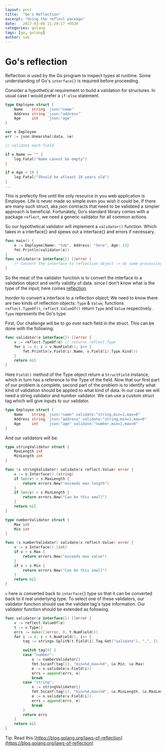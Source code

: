 ```yaml
---
layout: post
title:  "Go's Reflection"
excerpt: "Using the reflect package"
date:   2017-03-08 11:39:17 +0530
categories: golang
tags: [go, golang]
author: sab
---
```


# Go's reflection

Reflection is used by the Go program to inspect types at runtime. Some
understanding of Go's `interface{}` is required before proceeding.

Consider a hypothetical requirement to build a validation for structures. In
usual case I would prefer a `if-else` statement.

```go
type Employee struct {
	Name    string `json:"name"`
	Address string `json:"address"`
	Age     int    `json:"age"`
}

var e Employee
err := json.Unmarshal(data, &e)

// validate each field

if e.Name == "" {
    log.Fatal("Name cannot be empty")
}

if e.Age < 18 {
    log.Fatal("Should be atleast 18 years old")
}
...
```

This is prefectly fine until the only resource in you web application is
Employee. Life is never made so simple even you wish it could be, If there are
many such struct, aka json contracts that need to be validated a simpler
approach is beneficial. Fortunately, Go's standard library comes with a package
`reflect`, we need a generic validator for all common actions.

So our hypothetical validator will implement a `validator()` function. Which
takes in a interface{} and spews out a interface{} and errors if necessary.

```go
func main() {
	e := Employee{Name: "Sab", Address: "here", Age: 13}
    fmt.Println(validator(e))
}
func validator(e interface{}) []error {
    /* Convert the interface to reflection object -> do some processing -> convert it back to interface{} */
}
```

So the meat of the validator function is to convert the interface to a
validation object and verify validity of data. since I don't know what is the
type of the input; here comes
[reflection](https://en.wikipedia.org/wiki/Reflection_(computer_programming)).

Inorder to convert a interface to a reflection object; We need to know there are
two kinds of reflection objects: `Type` & `Value`; functions `reflect.TypeOf()`,
`reflect.ValueOf()` return `Type` and `Value` respectively. `Type` represents
the Go's type.

First, Our challenge will be to go over each field in the struct. This can be
done with the following:

```go
func validator(e interface{}) []error {
	v := reflect.TypeOf(e) // returns reflect.Type 
	for i := 0; i < v.NumField(); i++ {
		fmt.Println(v.Field(i).Name, v.Field(i).Type.Kind())
	}
    return nil
}
```

Here `Field()` method of the Type object return a `StructField` instance, which
in turn has a reference to the Type of the field. Now that our first part of our
problem is complete, second part of the problem is to identify what kind of
validation should be applied to what kind of data. In our case we will need a
string validator and number validator. We can use a custom struct tag which will
give inputs to our validator.

```go
type Employee struct {
	Name    string `json:"name" validate:"string,min=1,max=0"`
	Address string `json:"address" validate:"string,min=1,max=0"`
	Age     int    `json:"age" validate:"number,min=1,max=0"`
}
```
And our validators will be:

```go
type stringValidator struct {
	MaxLength int
	MinLength int
}

func (s stringValidator) validate(x reflect.Value) error {
	v := x.Interface().(string)
	if len(v) > s.MaxLength {
		return errors.New("exceeds max length")
	}
	if len(v) < s.MinLength {
		return errors.New("Can be this small")
	}
	return nil
}

type numberValidator struct {
	Max int
	Min int
}

func (s numberValidator) validate(x reflect.Value) error {
	v := x.Interface().(int)
	if v > s.Max {
		return errors.New("exceeds max value")
	}
	if v < s.Min {
		return errors.New("Can be this small")
	}
	return nil
}
```

`v` here is converted back to `interface{}` type so that it can be converted
back to it real underlying type. To select one of these validators, our
validator function should use the validate tag's type information. Our validator
function should be extended as following.

```go
func validator(e interface{}) []error {
	v := reflect.ValueOf(e)
	t := v.Type()
	errs := make([]error, 0, t.NumField())
	for i := 0; i < t.NumField(); i++ {
		tag := strings.SplitN(t.Field(i).Tag.Get("validate"), ",", 2)

		switch tag[0] {
		case "number":
			x := numberValidator{}
			fmt.Sscanf(tag[1], "min=%d,max=%d", &x.Min, &x.Max)
			e := x.validate(v.Field(i))
			errs = append(errs, e)
			break
		case "string":
			x := stringValidator{}
			fmt.Sscanf(tag[1], "min=%d,max=%d", &x.MinLength, &x.MaxLength)
			e := x.validate(v.Field(i))
			errs = append(errs, e)
			break
		}
		return errs
	}
	return nil
}
```

Tip: Read this [https://blog.golang.org/laws-of-reflection](https://blog.golang.org/laws-of-reflection)
